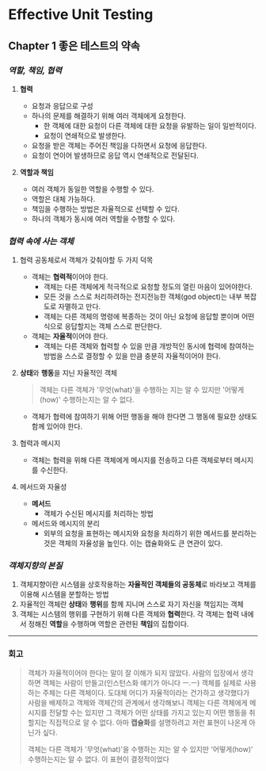 # Effective Unit Testing
## Chapter 1 좋은 테스트의 약속

### *역할, 책임, 협력*

1. **협력**
    - 요청과 응답으로 구성
    - 하나의 문제를 해결하기 위해 여러 객체에게 요청한다.
        - 한 객체에 대한 요청이 다른 객체에 대한 요청을 유발하는 일이 일반적이다.
        - 요청이 연쇄적으로 발생한다.
    - 요청을 받은 객체는 주어진 책임을 다하면서 요청에 응답한다.
    - 요청이 연이어 발생하므로 응답 역시 연쇄적으로 전달된다.

2. **역할과 책임**
    - 여러 객체가 동일한 역할을 수행할 수 있다.
    - 역할은 대체 가능하다.
    - 책임을 수행하는 방법은 자율적으로 선택할 수 있다.
    - 하나의 객체가 동시에 여러 역할을 수행할 수 있다.
    
### *협력 속에 사는 객체*

1. 협력 공동체로서 객체가 갖춰야할 두 가지 덕목
    - 객체는 **협력적**이어야 한다.
        * 객체는 다른 객체에게 적극적으로 요청할 정도의 열린 마음이 있어야한다.
        * 모든 것을 스스로 처리하려하는 전지전능한 객체(god object)는 내부 복잡도로 자멸하고 만다.
        * 객체는 다른 객체의 명령에 복종하는 것이 아닌 요청에 응답할 뿐이며 어떤 식으로 응답할지는 객체 스스로 판단한다.
    - 객체는 **자율적**이어야 한다.
        * 객체는 다른 객체와 협력할 수 있을 만큼 개방적인 동시에 협력에 참여하는 방법을 스스로 결정할 수 있을 만큼 충분히 자율적이어야 한다.
2. **상태**와 **행동**을 지닌 자율적인 객체

    > 객체는 다른 객체가 '무엇(what)'을 수행하는 지는 알 수 있지만 '어떻게(how)' 수행하는지는 알 수 없다.
    - 객체가 협력에 참여하기 위해 어떤 행동을 해야 한다면 그 행동에 필요한 상태도 함께 있어야 한다.
3. 협력과 메시지
    - 객체는 협력을 위해 다른 객체에게 메시지를 전송하고 다른 객체로부터 메시지를 수신한다.
4. 메서드와 자율성
    - **메서드**
        * 객체가 수신된 메시지를 처리하는 방법
    - 메서드와 메시지의 분리
        * 외부의 요청을 표현하는 메시지와 요청을 처리하기 위한 메서드를 분리하는 것은 객체의 자율성을 높인다. 이는 캡슐화와도 큰 연관이 있다.

### *객체지향의 본질*
1. 객체지향이란 시스템을 상호작용하는 **자율적인 객체들의 공동체**로 바라보고 객체를 이용해 시스템을 분할하는 방법
2. 자율적인 객체란 **상태**와 **행위**를 함께 지니며 스스로 자기 자신을 책임지는 객체
3. 객체는 시스템의 행위를 구현하기 위해 다른 객체와 **협력**한다. 각 객체는 협력 내에서 정해진 **역할**을 수행하며 역할은 관련된 **책임**의 집합이다.

---

### 회고
> 객체가 자율적이어야 한다는 말이 잘 이해가 되지 않았다. 
>사람의 입장에서 생각하면 객체는 사람이 만들고(인스턴스화 얘기가 아니다 ㅡ.ㅡ) 객체를 실제로 사용하는 주체는 다른 객체이다. 
>도대체 어디가 자율적이라는 건가하고 생각했다가 사람을 배제하고 객체와 객체간의 관계에서 생각해보니 객체는 다른 객체에게 메시지를 전달할 수는 있지만 그 객체가 어떤 상태를 가지고 있는지 어떤 행동을 취할지는 직접적으로 알 수 없다. 
>아마 **캡슐화**를 설명하려고 저런 표현이 나온게 아닌가 싶다.
>
>객체는 다른 객체가 '무엇(what)'을 수행하는 지는 알 수 있지만 '어떻게(how)' 수행하는지는 알 수 없다. 이 표현이 결정적이었다